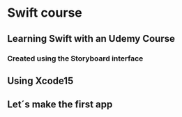 # Swift course
## Learning Swift with an Udemy Course
### Created using the Storyboard interface

## Using Xcode15

## Let´s make the first app
